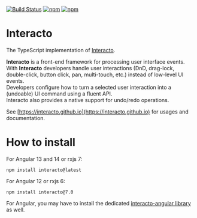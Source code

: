 [![Build Status](https://ci.inria.fr/malai/buildStatus/icon?job=interacto-ts)](https://ci.inria.fr/malai/view/Latexdraw/job/interacto-ts) 
[![npm](https://img.shields.io/npm/v/interacto)](https://www.npmjs.com/package/interacto)
[![npm](https://img.shields.io/npm/dm/interacto)](https://www.npmjs.com/package/interacto)


# Interacto

The TypeScript implementation of [Interacto](https://github.com/interacto).

**Interacto** is a front-end framework for processing user interface events.<br/>
With **Interacto** developers handle user interactions (DnD, drag-lock, double-click, button click, pan, multi-touch, etc.) instead of low-level UI events.<br>
Developers configure how to turn a selected user interaction into a (undoable) UI command using a fluent API.<br/>
Interacto also provides a native support for undo/redo operations.

See [https://interacto.github.io](https://interacto.github.io) for usages and documentation.


# How to install


For Angular 13 and 14 or rxjs 7:

```
npm install interacto@latest
```

For Angular 12 or rxjs 6:

```
npm install interacto@7.0
```

For Angular, you may have to install the dedicated [interacto-angular library](https://github.com/interacto-angular) as well.

